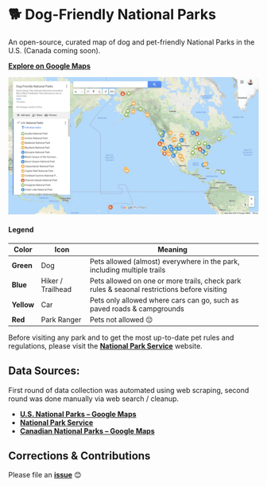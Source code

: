 # 🐕 Dog-Friendly National Parks

An open-source, curated map of dog and pet-friendly National Parks in the U.S. (Canada coming soon).

[**Explore on Google Maps**](https://www.google.com/maps/d/u/0/viewer?hl=en&hl=en&mid=1VlDRkZvlXqDfDejOaqFZlnG_fvM5rcxw)

[![Dog-Friendly National Parks Map](dog-friendly-national-parks-map.png)](https://www.google.com/maps/d/u/0/viewer?hl=en&hl=en&mid=1VlDRkZvlXqDfDejOaqFZlnG_fvM5rcxw)

#### Legend

| Color | Icon | Meaning |
|---|---|---|
| **Green** | Dog| Pets allowed (almost) everywhere in the park, including multiple trails|
| **Blue** | Hiker / Trailhead | Pets allowed on one or more trails, check park rules & seaonal restrictions before visiting |
| **Yellow** | Car | Pets only allowed where cars can go, such as paved roads & campgrounds |
| **Red** | Park Ranger | Pets not allowed 😔 |

Before visiting any park and to get the most up-to-date pet rules and regulations, please visit the [**National Park Service**](https://www.nps.gov/learnandexplore/index.htm) website.

## Data Sources:

First round of data collection was automated using web scraping, second round was done manually via web search / cleanup.

* [**U.S. National Parks – Google Maps**](https://www.google.com/maps/d/u/0/viewer?mid=1US8kt_OlYMffR1KaaEvaqkhYUrs)
* [**National Park Service**](https://www.nps.gov/learnandexplore/index.htm)
* [**Canadian National Parks – Google Maps**](https://www.google.com/maps/d/u/0/viewer?mid=1H8BMnOw1YWxq2Tl6Slvos-HqqdU)

## Corrections & Contributions

Please file an [**issue**](https://github.com/kevinschaich/dog-friendly-national-parks/issues) 😊
